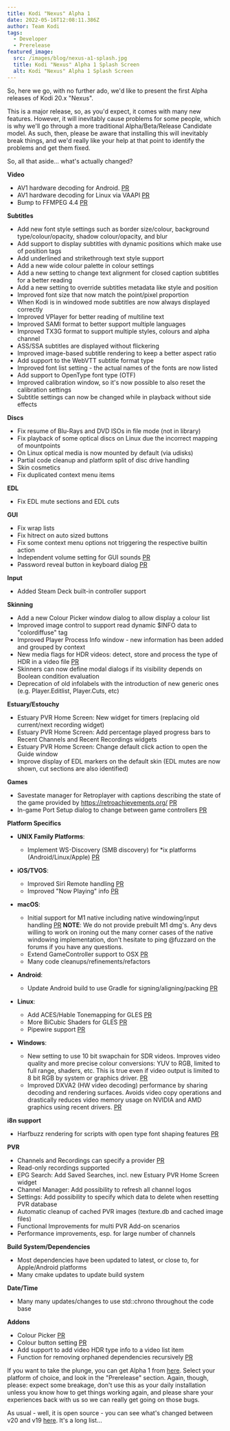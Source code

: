 ```yaml
---
title: Kodi "Nexus" Alpha 1
date: 2022-05-16T12:08:11.386Z
author: Team Kodi
tags:
  - Developer
  - Prerelease
featured_image:
  src: /images/blog/nexus-a1-splash.jpg
  title: Kodi "Nexus" Alpha 1 Splash Screen
  alt: Kodi "Nexus" Alpha 1 Splash Screen
---
```

So, here we go, with no further ado, we'd like to present the first Alpha releases of Kodi 20.x "Nexus".

This is a major release, so, as you'd expect, it comes with many new features. However, it will inevitably cause problems for some people, which is why we'll go through a more traditional Alpha/Beta/Release Candidate model. As such, then, please be aware that installing this will inevitably break things, and we'd really like your help at that point to identify the problems and get them fixed.

So, all that aside... what's actually changed?

**Video**

* AV1 hardware decoding for Android. [PR](https://github.com/xbmc/xbmc/pull/19810)
* AV1 hardware decoding for Linux via VAAPI [PR](https://github.com/xbmc/xbmc/pull/19661)
* Bump to FFMPEG 4.4 [PR](https://github.com/xbmc/xbmc/pull/19558)

**Subtitles**

* Add new font style settings such as border size/colour, background type/colour/opacity, shadow colour/opacity, and blur
* Add support to display subtitles with dynamic positions which make use of position tags
* Add underlined and strikethrough text style support
* Add a new wide colour palette in colour settings
* Add a new setting to change text alignment for closed caption subtitles for a better reading
* Add a new setting to override subtitles metadata like style and position
* Improved font size that now match the point/pixel proportion
* When Kodi is in windowed mode subtitles are now always displayed correctly
* Improved VPlayer for better reading of multiline text
* Improved SAMI format to better support multiple languages
* Improved TX3G format to support multiple styles, colours and alpha channel
* ASS/SSA subtitles are displayed without flickering
* Improved image-based subtitle rendering to keep a better aspect ratio
* Add support to the WebVTT subtitle format type
* Improved font list setting - the actual names of the fonts are now listed
* Add support to OpenType font type (OTF)
* Improved calibration window, so it's now possible to also reset the calibration settings
* Subtitle settings can now be changed while in playback without side effects

**Discs**

* Fix resume of Blu-Rays and DVD ISOs in file mode (not in library)
* Fix playback of some optical discs on Linux due the incorrect mapping of mountpoints
* On Linux optical media is now mounted by default (via udisks)
* Partial code cleanup and platform split of disc drive handling
* Skin cosmetics
* Fix duplicated context menu items

**EDL**

* Fix EDL mute sections and EDL cuts

**GUI**

* Fix wrap lists
* Fix hitrect on auto sized buttons
* Fix some context menu options not triggering the respective builtin action
* Independent volume setting for GUI sounds [PR](https://github.com/xbmc/xbmc/pull/21258)
* Password reveal button in keyboard dialog [PR](https://github.com/xbmc/xbmc/pull/20000)

**Input**

* Added Steam Deck built-in controller support

**Skinning**

* Add a new Colour Picker window dialog to allow display a colour list
* Improved image control to support read dynamic $INFO data to "colordiffuse" tag
* Improved Player Process Info window - new information has been added and grouped by context
* New media flags for HDR videos: detect, store and process the type of HDR in a video file [PR](https://github.com/xbmc/xbmc/pull/19983)
* Skinners can now define modal dialogs if its visibility depends on Boolean condition evaluation
* Deprecation of old infolabels with the introduction of new generic ones (e.g. Player.Editlist, Player.Cuts, etc)

**Estuary/Estouchy**

* Estuary PVR Home Screen: New widget for timers (replacing old current/next recording widget)
* Estuary PVR Home Screen: Add percentage played progress bars to Recent Channels and Recent Recordings widgets
* Estuary PVR Home Screen: Change default click action to open the Guide window
* Improve display of EDL markers on the default skin (EDL mutes are now shown, cut sections are also identified)

**Games**

* Savestate manager for Retroplayer with captions describing the state of the game provided by https://retroachievements.org/ [PR](https://github.com/xbmc/xbmc/pull/20913)
* In-game Port Setup dialog to change between game controllers [PR](https://github.com/xbmc/xbmc/pull/20505)

**Platform Specifics**

* **UNIX Family Platforms**:

  * Implement WS-Discovery (SMB discovery) for *ix platforms (Android/Linux/Apple) [PR](https://github.com/xbmc/xbmc/pull/19971)
* **iOS/TVOS**:

  * Improved Siri Remote handling [PR](https://github.com/xbmc/xbmc/pull/19744)
  * Improved "Now Playing" info [PR](https://github.com/xbmc/xbmc/pull/19602)
* **macOS**:

  * Initial support for M1 native including native windowing/input handling [PR](https://github.com/xbmc/xbmc/pull/20200)
    **NOTE**: We do not provide prebuilt M1 dmg's. Any devs willing to work on ironing out the many corner cases of the native windowing implementation, don't hesitate to ping @fuzzard on the forums if you have any questions.
  * Extend GameController support to OSX [PR](https://github.com/xbmc/xbmc/pull/18790)
  * Many code cleanups/refinements/refactors
* **Android**:

  * Update Android build to use Gradle for signing/aligning/packing [PR](https://github.com/xbmc/xbmc/pull/20599)
* **Linux**:

  * Add ACES/Hable Tonemapping for GLES [PR](https://github.com/xbmc/xbmc/pull/20157)
  * More BiCubic Shaders for GLES [PR](https://github.com/xbmc/xbmc/pull/20156)
  * Pipewire support [PR](https://github.com/xbmc/xbmc/pull/19533)
* **Windows**:

  * New setting to use 10 bit swapchain for SDR videos. Improves video quality and more precise colour conversions: YUV to RGB, limited to full range, shaders, etc. This is true even if video output is limited to 8 bit RGB by system or graphics driver. [PR](https://github.com/xbmc/xbmc/pull/20014)
  * Improved DXVA2 (HW video decoding) performance by sharing decoding and rendering surfaces. Avoids video copy operations and drastically reduces video memory usage on NVIDIA and AMD graphics using recent drivers. [PR](https://github.com/xbmc/xbmc/pull/20900)

**i8n support**

* Harfbuzz rendering for scripts with open type font shaping features [PR](https://github.com/xbmc/xbmc/pull/19765)

**PVR**

* Channels and Recordings can specify a provider [PR](https://github.com/xbmc/xbmc/pull/19395)
* Read-only recordings supported
* EPG Search: Add Saved Searches, incl. new Estuary PVR Home Screen widget
* Channel Manager: Add possibility to refresh all channel logos
* Settings: Add possibility to specify which data to delete when resetting PVR database
* Automatic cleanup of cached PVR images (texture.db and cached image files)
* Functional Improvements for multi PVR Add-on scenarios
* Performance improvements, esp. for large number of channels

**Build System/Dependencies**

* Most dependencies have been updated to latest, or close to, for Apple/Android platforms
* Many cmake updates to update build system

**Date/Time**

* Many many updates/changes to use std::chrono throughout the code base

**Addons**

* Colour Picker [PR](https://github.com/xbmc/xbmc/pull/20335)
* Colour button setting [PR](https://github.com/xbmc/xbmc/pull/20370)
* Add support to add video HDR type info to a video list item
* Function for removing orphaned dependencies recursively [PR](https://github.com/xbmc/xbmc/pull/19843) 

If you want to take the plunge, you can get Alpha 1 from [here](https://kodi.tv/download). Select your platform of choice, and look in the "Prerelease" section. Again, though, please: expect some breakage, don't use this as your daily installation unless you know how to get things working again, and please share your experiences back with us so we can really get going on those bugs.

As usual - well, it is open source - you can see what's changed between v20 and v19 [here](https://github.com/xbmc/xbmc/compare/Matrix...xbmc:20.0a1-Nexus). It's a long list...
